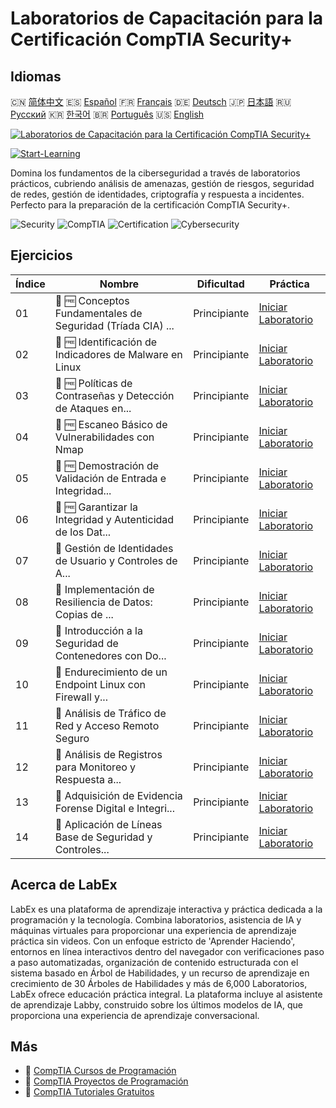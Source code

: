 # Laboratorios de Capacitación para la Certificación CompTIA Security+

## Idiomas

🇨🇳 [简体中文](README_zh.md) 🇪🇸 [Español](README_es.md) 🇫🇷 [Français](README_fr.md) 🇩🇪 [Deutsch](README_de.md) 🇯🇵 [日本語](README_ja.md) 🇷🇺 [Русский](README_ru.md) 🇰🇷 [한국어](README_ko.md) 🇧🇷 [Português](README_pt.md) 🇺🇸 [English](README.md) 

[![Laboratorios de Capacitación para la Certificación CompTIA Security+](https://cover-creator.labex.io/comptia-security-plus-training-labs.png?lang=es)](https://labex.io/es/courses/comptia-security-plus-training-labs)

[![Start-Learning](https://img.shields.io/badge/Start-Learning-whitesmoke?style=for-the-badge)](https://labex.io/es/courses/comptia-security-plus-training-labs)

Domina los fundamentos de la ciberseguridad a través de laboratorios prácticos, cubriendo análisis de amenazas, gestión de riesgos, seguridad de redes, gestión de identidades, criptografía y respuesta a incidentes. Perfecto para la preparación de la certificación CompTIA Security+.

![Security](https://img.shields.io/badge/Security-whitesmoke?style=for-the-badge&logo=security)
![CompTIA](https://img.shields.io/badge/CompTIA-whitesmoke?style=for-the-badge&logo=comptia)
![Certification](https://img.shields.io/badge/Certification-whitesmoke?style=for-the-badge&logo=certification)
![Cybersecurity](https://img.shields.io/badge/Cybersecurity-whitesmoke?style=for-the-badge&logo=cybersecurity)


## Ejercicios

|   Índice | Nombre                                                      | Dificultad   | Práctica                                                                                                                                                       |
|----------|-------------------------------------------------------------|--------------|----------------------------------------------------------------------------------------------------------------------------------------------------------------|
|       01 | 📖 🆓 Conceptos Fundamentales de Seguridad (Tríada CIA) ... | Principiante | <a target='_blank' href='https://labex.io/es/tutorials/comptia-foundational-security-concepts-cia-triad-in-linux-592882'>Iniciar Laboratorio</a>               |
|       02 | 📖 🆓 Identificación de Indicadores de Malware en Linux     | Principiante | <a target='_blank' href='https://labex.io/es/tutorials/comptia-identifying-malware-indicators-on-linux-592887'>Iniciar Laboratorio</a>                         |
|       03 | 📖 🆓 Políticas de Contraseñas y Detección de Ataques en... | Principiante | <a target='_blank' href='https://labex.io/es/tutorials/comptia-password-policies-and-detecting-attack-in-linux-592888'>Iniciar Laboratorio</a>                 |
|       04 | 📖 🆓 Escaneo Básico de Vulnerabilidades con Nmap           | Principiante | <a target='_blank' href='https://labex.io/es/tutorials/comptia-basic-vulnerability-scanning-with-nmap-594554'>Iniciar Laboratorio</a>                          |
|       05 | 📖 🆓 Demostración de Validación de Entrada e Integridad... | Principiante | <a target='_blank' href='https://labex.io/es/tutorials/comptia-demonstrating-input-validation-and-code-integrity-594556'>Iniciar Laboratorio</a>               |
|       06 | 📖 🆓 Garantizar la Integridad y Autenticidad de los Dat... | Principiante | <a target='_blank' href='https://labex.io/es/tutorials/comptia-ensuring-data-integrity-and-authenticity-with-cryptography-594576'>Iniciar Laboratorio</a>      |
|       07 | 📖  Gestión de Identidades de Usuario y Controles de A...   | Principiante | <a target='_blank' href='https://labex.io/es/tutorials/comptia-managing-user-identities-and-access-controls-in-linux-594585'>Iniciar Laboratorio</a>           |
|       08 | 📖  Implementación de Resiliencia de Datos: Copias de ...   | Principiante | <a target='_blank' href='https://labex.io/es/tutorials/comptia-implementing-data-resilience-backups-and-file-integrity-594583'>Iniciar Laboratorio</a>         |
|       09 | 📖  Introducción a la Seguridad de Contenedores con Do...   | Principiante | <a target='_blank' href='https://labex.io/es/tutorials/comptia-introduction-to-container-security-with-docker-594584'>Iniciar Laboratorio</a>                  |
|       10 | 📖  Endurecimiento de un Endpoint Linux con Firewall y...   | Principiante | <a target='_blank' href='https://labex.io/es/tutorials/comptia-hardening-a-linux-endpoint-with-firewall-and-service-management-594582'>Iniciar Laboratorio</a> |
|       11 | 📖  Análisis de Tráfico de Red y Acceso Remoto Seguro       | Principiante | <a target='_blank' href='https://labex.io/es/tutorials/comptia-network-traffic-analysis-and-secure-remote-access-594587'>Iniciar Laboratorio</a>               |
|       12 | 📖  Análisis de Registros para Monitoreo y Respuesta a...   | Principiante | <a target='_blank' href='https://labex.io/es/tutorials/comptia-monitoring-and-incident-response-log-analysis-594586'>Iniciar Laboratorio</a>                   |
|       13 | 📖  Adquisición de Evidencia Forense Digital e Integri...   | Principiante | <a target='_blank' href='https://labex.io/es/tutorials/comptia-digital-forensics-evidence-acquisition-and-integrity-594581'>Iniciar Laboratorio</a>            |
|       14 | 📖  Aplicación de Líneas Base de Seguridad y Controles...   | Principiante | <a target='_blank' href='https://labex.io/es/tutorials/comptia-applying-security-baselines-and-compliance-controls-594580'>Iniciar Laboratorio</a>             |

## Acerca de LabEx

LabEx es una plataforma de aprendizaje interactiva y práctica dedicada a la programación y la tecnología. Combina laboratorios, asistencia de IA y máquinas virtuales para proporcionar una experiencia de aprendizaje práctica sin videos. Con un enfoque estricto de 'Aprender Haciendo', entornos en línea interactivos dentro del navegador con verificaciones paso a paso automatizadas, organización de contenido estructurada con el sistema basado en Árbol de Habilidades, y un recurso de aprendizaje en crecimiento de 30 Árboles de Habilidades y más de 6,000 Laboratorios, LabEx ofrece educación práctica integral. La plataforma incluye al asistente de aprendizaje Labby, construido sobre los últimos modelos de IA, que proporciona una experiencia de aprendizaje conversacional.

## Más

- 🔗 [CompTIA Cursos de Programación](https://github.com/labex-labs/awesome-programming-courses)
- 🔗 [CompTIA Proyectos de Programación](https://github.com/labex-labs/awesome-programming-projects)
- 🔗 [CompTIA Tutoriales Gratuitos](https://github.com/labex-labs/comptia-free-tutorials)

